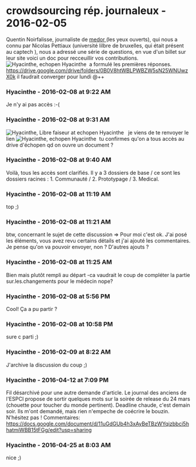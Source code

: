 # crowdsourcing rép. journaleux  - 2016-02-05

Quentin Noirfalisse, journaliste de [medor ](https://medor.coop/fr/)(les yeux ouverts), qui nous a connu par Nicolas Pettiaux (université lilbre de bruxelles, qui était présent au captech ), nous a adressé une série de questions, en vue d'un billet sur leur site   voici un doc pour recceuillir vos contributions.  ![Hyacinthe, echopen](./../../zz_assets/images/avatars/791737.png) Hyacinthe  a formulé les premières réponses.   <https://drive.google.com/drive/folders/0B0V8htWBLPWBZW5sN25WNUwzX0k>   il faudrait converger pour lundi   @++

### **Hyacinthe** - 2016-02-08 at 9:22 AM

Je n'y ai pas accès :-(

### **Hyacinthe** - 2016-02-08 at 9:31 AM

![Hyacinthe, Libre faiseur at echopen](./../../zz_assets/images/avatars/1275581.png) Hyacinthe   je viens de te renvoyer le lien  ![Hyacinthe, echopen](./../../zz_assets/images/avatars/791737.png) Hyacinthe  tu confirmes qu'on a tous accès au drive d'échopen qd on ouvre un document ?

### **Hyacinthe** - 2016-02-08 at 9:40 AM

Voilà, tous les accès sont clarifiés. Il y a 3 dossiers de base / ce sont les dossiers racines : 1. Communauté / 2. Prototypage / 3. Medical.

### **Hyacinthe** - 2016-02-08 at 11:19 AM

top ;)

### **Hyacinthe** - 2016-02-08 at 11:21 AM

btw, concernant le sujet de cette discussion =&gt; Pour moi c'est ok. J'ai posé les éléments, vous avez revu certains détails et j'ai ajouté les commentaires.   Je pense qu'on va pouvoir envoyer, non ? D'autres ajouts ?

### **Hyacinthe** - 2016-02-08 at 11:25 AM

Bien mais plutôt rempli au départ -ca vaudrait le coup de compléter la partie sur.les.changements pour le médecin nope?

### **Hyacinthe** - 2016-02-08 at 5:56 PM

Cool!  Ça a pu partir ?

### **Hyacinthe** - 2016-02-08 at 10:58 PM

sure c parti ;)

### **Hyacinthe** - 2016-02-09 at 8:22 AM

J'archive la discussion du coup ;)

### **Hyacinthe** - 2016-04-12 at 7:09 PM

Fil désarchivé pour une autre demande d'article. Le journal des anciens de l'ESPCI propose de sortir quelques mots sur la soirée de release du 24 mars (chouette pour toucher du monde pertinent). Deadline chaude, c'est demain soir.  Ils m'ont demandé, mais rien n'empeche de coécrire le bouzin.  N'hésitez pas !  Commentaires: <https://docs.google.com/document/d/11uGdGUb4h3xAyBeTBzWYqizbbci5hhatmiWBB15tFGg/edit?usp=sharing>

### **Hyacinthe** - 2016-04-25 at 8:03 AM

nice ;)

